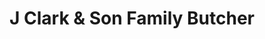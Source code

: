 ---
title: "J Clark & Son Family Butcher"
url: /chigwell/j-clark-and-son-family-butcher/
shop: butcher
---